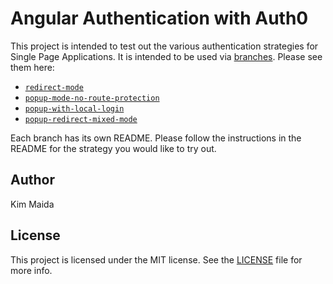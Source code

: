 # Angular Authentication with Auth0

This project is intended to test out the various authentication strategies for Single Page Applications. It is intended to be used via [branches](https://github.com/kmaida/angular-authentication/branches). Please see them here:

* [`redirect-mode`](https://github.com/kmaida/angular-authentication/tree/redirect-mode)
* [`popup-mode-no-route-protection`](https://github.com/kmaida/angular-authentication/tree/popup-mode-no-route-protection)
* [`popup-with-local-login`](https://github.com/kmaida/angular-authentication/tree/popup-with-local-login)
* [`popup-redirect-mixed-mode`](https://github.com/kmaida/angular-authentication/tree/popup-redirect-mixed-mode)

Each branch has its own README. Please follow the instructions in the README for the strategy you would like to try out.

## Author

Kim Maida

## License

This project is licensed under the MIT license. See the [LICENSE](LICENSE) file for more info.
